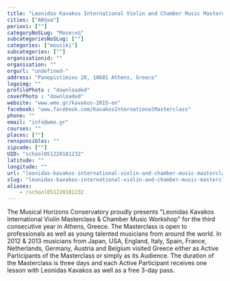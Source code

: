 ```yaml
---
title: "Leonidas Kavakos International Violin and Chamber Music Masterclass"
cities: ["Αθήνα"]
perioxi: [""]
categoryNoSLug: "Μουσική"
subcategoriesNoSLug: [""]
categories: ["mousiki"]
subcategories: [""]
organisationid: ""
organisation: ""
orgurl: "undefined-"
address: "Panepistimiou 28, 10681 Athens, Greece"
logoimg: ""
profilePhoto : "downloaded"
coverPhoto : "downloaded"
website: "www.wmo.gr/kavakos-2015-en"
facebook: "www.facebook.com/KavakosInternationalMasterclass"
phone: ""
email: "info@wmo.gr"
courses: ""
places: [""]
rensponsibles: ""
zipcode: [""]
UID: "school051220181232"
latitude: ""
longitude: ""
url: "leonidas-kavakos-international-violin-and-chamber-music-masterclass/athina/mousiki/"
slug: "leonidas-kavakos-international-violin-and-chamber-music-masterclass"
aliases:
    - /school051220181232
---
```





The Musical Horizons Conservatory proudly presents &quot;Leonidas Kavakos International Violin Masterclass &amp; Chamber Music Workshop&quot; for the third consecutive year in Athens, Greece. The Masterclass is open to professionals as well as young talented musicians from around the world. In 2012 &amp; 2013 musicians from Japan, USA, England, Italy, Spain, France, Netherlands, Germany, Austria and Belgium visited Greece either as Active Participants of the Masterclass or simply as its Audience. The duration of the Masterclass is three days and each Active Participant receives one lesson with Leonidas Kavakos as well as a free 3-day pass.